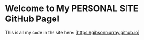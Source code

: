 # Welcome to My PERSONAL SITE GitHub Page!

This is all my code in the site here: [https://gibsonmurray.github.io]